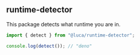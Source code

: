 ## runtime-detector

This package detects what runtime you are in.

```ts
import { detect } from "@luca/runtime-detector";

console.log(detect()); // "deno"
```